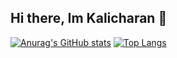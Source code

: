 ## Hi there, Im Kalicharan 👋

<!--
**Kali414/Kali414** is a ✨ _special_ ✨ repository because its `README.md` (this file) appears on your GitHub profile.

Here are some ideas to get you started:

- 🔭 I’m currently working on ...
- 🌱 I’m currently learning ...
- 👯 I’m looking to collaborate on ...
- 🤔 I’m looking for help with ...
- 💬 Ask me about ...
- 📫 How to reach me: ...
- 😄 Pronouns: ...
- ⚡ Fun fact: ...
-->
[![Anurag's GitHub stats](https://github-readme-stats.vercel.app/api?username=Kali414&show_icons=true&theme=radical)](https://github.com/Kali414/github-readme-stats)
[![Top Langs](https://github-readme-stats.vercel.app/api/top-langs/?username=Kali414&layout=donut-vertical&theme=radical)](https://github.com/Kali414/github-readme-stats)
